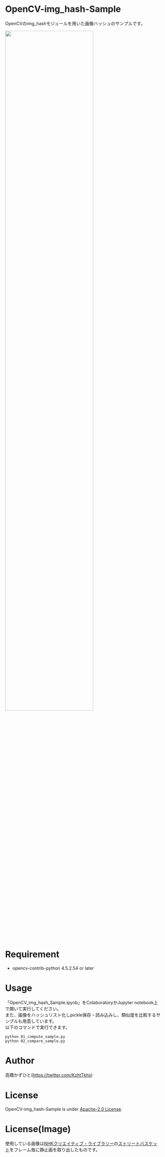 # OpenCV-img_hash-Sample
OpenCVのimg_hashモジュールを用いた画像ハッシュのサンプルです。

<img src="https://user-images.githubusercontent.com/37477845/124159958-b174a400-dad6-11eb-960e-36a38f09c3de.png" loading="lazy" width="75%">

# Requirement 
* opencv-contrib-python 4.5.2.54 or later

# Usage
「OpenCV_img_hash_Sample.ipynb」をColaboratoryかJupyter notebook上で開いて実行してください。<br>
また、画像をハッシュリスト化しpickle保存・読み込みし、類似度を比較するサンプルも用意しています。<br>
以下のコマンドで実行できます。
```
python 01_compute_sample.py
python 02_compare_sample.py
```

# Author
高橋かずひと(https://twitter.com/KzhtTkhs)
 
# License 
OpenCV-img_hash-Sample is under [Apache-2.0 License](LICENSE).

# License(Image)
使用している画像は[NHKクリエイティブ・ライブラリー](https://www.nhk.or.jp/archives/creative/)の[ストリートバスケット](https://www2.nhk.or.jp/archives/creative/material/view.cgi?m=D0002080169_00000)をフレーム毎に静止画を取り出したものです。
